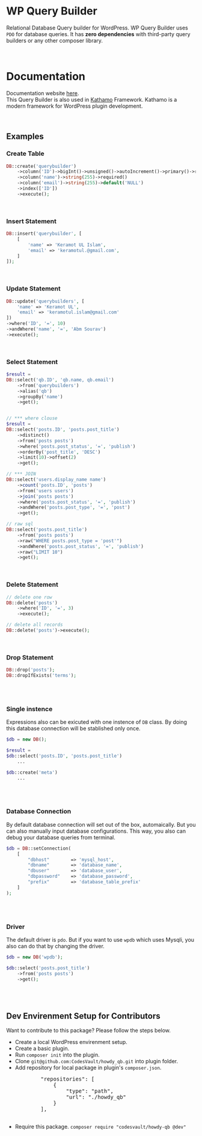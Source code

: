 # WP Query Builder
<p>
Relational Database Query builder for WordPress.
WP Query Builder uses <code>PDO</code> for database queries. It has <strong>zero dependencies</strong> with third-party query builders or any other composer library.
</p>

<br/>

# Documentation
Documentation website [here](https://wp-querybuilder.pages.dev/).
<br/>
This Query Builder is also used in [Kathamo](https://kathamo.dev) Framework. Kathamo is a modern framework for WordPress plugin development.

<br/>

## Examples

### Create Table
``` php
DB::create('querybuilder')
    ->column('ID')->bigInt()->unsigned()->autoIncrement()->primary()->required()
    ->column('name')->string(255)->required()
    ->column('email')->string(255)->default('NULL')
    ->index(['ID'])
    ->execute();
```

<br/>

### Insert Statement
``` php
DB::insert('querybuilder', [
    [
        'name' => 'Keramot UL Islam',
        'email' => 'keramotul.@gmail.com',
    ]
]);
```

<br/>

### Update Statement

``` php
DB::update('querybuilders', [
    'name' => 'Keramot UL',
    'email' => 'keramotul.islam@gmail.com'
])
->where('ID', '=', 10)
->andWhere('name', '=', 'Abm Sourav')
->execute();
```

<br>

### Select Statement

``` php
$result =
DB::select('qb.ID', 'qb.name, qb.email')
    ->from('querybuilders')
    ->alias('qb')
    ->groupBy('name')
    ->get();


// *** where clouse
$result =
DB::select('posts.ID', 'posts.post_title')
    ->distinct()
    ->from('posts posts')
    ->where('posts.post_status', '=', 'publish')
    ->orderBy('post_title', 'DESC')
    ->limit(10)->offset(2)
    ->get();

// *** JOIN
DB::select('users.display_name name')
    ->count('posts.ID', 'posts')
    ->from('users users')
    ->join('posts posts')
    ->where('posts.post_status', '=', 'publish')
    ->andWhere('posts.post_type', '=', 'post')
    ->get();

// raw sql
DB::select('posts.post_title')
    ->from('posts posts')
    ->raw("WHERE posts.post_type = 'post'")
    ->andWhere('posts.post_status', '=', 'publish')
    ->raw("LIMIT 10")
    ->get();
```

<br>

### Delete Statement

``` php
// delete one row
DB::delete('posts')
    ->where('ID', '=', 3)
    ->execute();

// delete all records
DB::delete('posts')->execute();
```

<br>

### Drop Statement

``` php
DB::drop('posts');
DB::dropIfExists('terms');
```

<br>
<br>

### Single instence
<p>
Expressions also can be exicuted with one instence of <code>DB</code> class. By doing this database connection will be stablished only once.
</p>

``` php
$db = new DB();

$result =
$db::select('posts.ID', 'posts.post_title')
    ...

$db::create('meta')
    ...
```

<br>
<br>

### Database Connection
By default database connection will set out of the box, automaically. But you can also manually input database configurations. This way, you also can debug your database queries from terminal.

```php
$db = DB::setConnection(
	[
		"dbhost"        => 'mysql_host',
		"dbname"        => 'database_name',
		"dbuser"        => 'database_user',
		"dbpassword"    => 'database_password',
		"prefix"        => 'database_table_prefix'
	]
);
```

<br>
<br>

### Driver

The default driver is `pdo`. But if you want to use `wpdb` which uses Mysqli, you also can do that by changing the driver.
``` php
$db = new DB('wpdb');

$db::select('posts.post_title')
    ->from('posts posts')
    ->get();
```

<br>
<br>

## Dev Envirenment Setup for Contributors
Want to contribute to this package? Please follow the steps below.

<ul>
    <li>Create a local WordPress envirenment setup.</li>
    <li>Create a basic plugin.</li>
    <li>Run <code>composer init</code> into the plugin.</li>
    <li>Clone <code>git@github.com:CodesVault/howdy_qb.git</code> into plugin folder.</li>
    <li>
        Add repository for local package in plugin's <code>composer.json</code>.
        <pre>
        "repositories": [
            {
                "type": "path",
                "url": "./howdy_qb"
            }
        ],
        </pre>
    </li>
    <li>Require this package. <code>composer require "codesvault/howdy-qb @dev"</code></li>
</ul>
